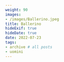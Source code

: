 ```yaml
---
weight: 90
images:
- /images/Ballerino.jpeg
title: Ballerino
hideExif: true
hideDate: true
date: 2022-07-23
tags:
- archive # all posts
- uomini
---
```


